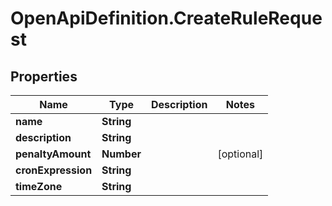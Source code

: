 # OpenApiDefinition.CreateRuleRequest

## Properties

Name | Type | Description | Notes
------------ | ------------- | ------------- | -------------
**name** | **String** |  | 
**description** | **String** |  | 
**penaltyAmount** | **Number** |  | [optional] 
**cronExpression** | **String** |  | 
**timeZone** | **String** |  | 


